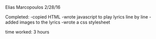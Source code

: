 Elias Marcopoulos
2/28/16

Completed:
-copied HTML
-wrote javascript to play lyrics line by line
-added images to the lyrics
-wrote a css stylesheet

time worked: 3 hours